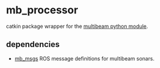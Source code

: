 # mb_processor

catkin package wrapper for the [multibeam python module](https://github.com/pvazteixeira/multibeam).

## dependencies 

 * [mb_msgs](https://github.com/pvazteixeira/mb_msgs) ROS message definitions for multibeam sonars.

